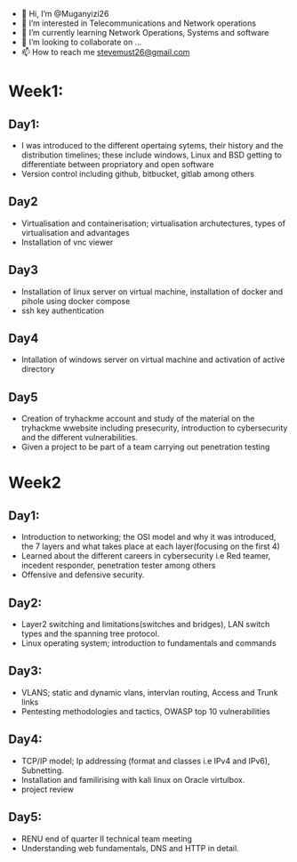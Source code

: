 - 👋 Hi, I’m @Muganyizi26
- 👀 I’m interested in Telecommunications and Network operations
- 🌱 I’m currently learning Network Operations, Systems and software
- 💞️ I’m looking to collaborate on ...
- 📫 How to reach me stevemust26@gmail.com

<!---
Muganyizi26/Muganyizi26 is a ✨ special ✨ repository because its `README.md` (this file) appears on your GitHub profile.
You can click the Preview link to take a look at your changes.
--->
# Week1:

## Day1: 

- I was introduced to the different opertaing sytems, their history and the distribution timelines; these include windows, Linux and BSD getting to differentiate between propriatory and open software
- Version control including github, bitbucket, gitlab among others

## Day2 

- Virtualisation and containerisation; virtualisation archutectures, types of virtualisation and advantages
- Installation of vnc viewer

## Day3

- Installation of linux server on virtual machine, installation of docker and pihole using docker compose
- ssh key authentication

## Day4

- Intallation of windows server on virtual machine and activation of active directory

## Day5

- Creation of tryhackme account and study of the material on the tryhackme wwebsite including presecurity, introduction to cybersecurity and the different vulnerabilities.
- Given a project to be part of a team carrying out penetration testing

# Week2

## Day1:

- Introduction to networking; the OSI model and why it was introduced, the 7 layers and what takes place at each layer(focusing on the first 4)
- Learned about the different careers in cybersecurity i.e Red teamer, incedent responder, penetration tester among others
- Offensive and defensive security.

## Day2:

- Layer2 switching and limitations(switches and bridges), LAN switch types and the spanning tree protocol.
- Linux operating system; introduction to fundamentals and commands

## Day3:

- VLANS; static and dynamic vlans, intervlan routing, Access and Trunk links
- Pentesting methodologies and tactics, OWASP top 10 vulnerabilities

## Day4:

- TCP/IP model; Ip addressing (format and classes i.e IPv4 and IPv6), Subnetting.
- Installation and familirising with kali linux on Oracle virtulbox.
- project review

## Day5:

- RENU end of quarter II technical team meeting
- Understanding web fundamentals, DNS and HTTP in detail.

